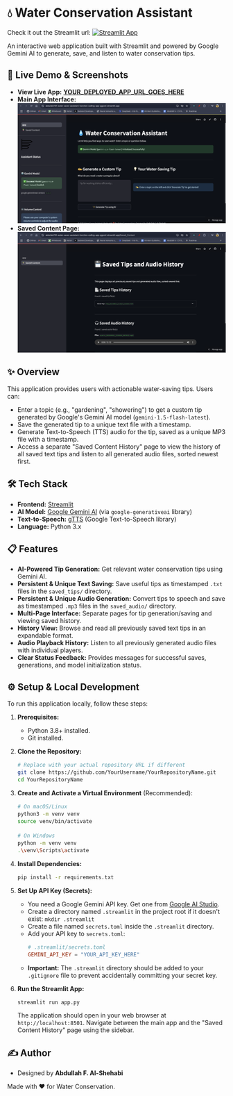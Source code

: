 # 💧 Water Conservation Assistant

Check it out the Streamlit url: [![Streamlit App](https://static.streamlit.io/badges/streamlit_badge_black_white.svg)](https://abdullah75f-water-saver-assistant-function-calling-app-pgozzl.streamlit.app/)

An interactive web application built with Streamlit and powered by Google Gemini AI to generate, save, and listen to water conservation tips.

## 🚀 Live Demo & Screenshots

- **View Live App:** [**YOUR_DEPLOYED_APP_URL_GOES_HERE**](https://abdullah75f-water-saver-assistant-function-calling-app-pgozzl.streamlit.app/)
- **Main App Interface:**
  ![Main App UI](image1.png)
- **Saved Content Page:**
  ![Saved Content UI](image2.png)

## ✨ Overview

This application provides users with actionable water-saving tips. Users can:

- Enter a topic (e.g., "gardening", "showering") to get a custom tip generated by Google's Gemini AI model (`gemini-1.5-flash-latest`).
- Save the generated tip to a unique text file with a timestamp.
- Generate Text-to-Speech (TTS) audio for the tip, saved as a unique MP3 file with a timestamp.
- Access a separate "Saved Content History" page to view the history of all saved text tips and listen to all generated audio files, sorted newest first.

## 🛠️ Tech Stack

- **Frontend:** [Streamlit](https://streamlit.io/)
- **AI Model:** [Google Gemini AI](https://ai.google.dev/) (via `google-generativeai` library)
- **Text-to-Speech:** [gTTS](https://gtts.readthedocs.io/en/latest/) (Google Text-to-Speech library)
- **Language:** Python 3.x

## 📋 Features

- **AI-Powered Tip Generation:** Get relevant water conservation tips using Gemini AI.
- **Persistent & Unique Text Saving:** Save useful tips as timestamped `.txt` files in the `saved_tips/` directory.
- **Persistent & Unique Audio Generation:** Convert tips to speech and save as timestamped `.mp3` files in the `saved_audio/` directory.
- **Multi-Page Interface:** Separate pages for tip generation/saving and viewing saved history.
- **History View:** Browse and read all previously saved text tips in an expandable format.
- **Audio Playback History:** Listen to all previously generated audio files with individual players.
- **Clear Status Feedback:** Provides messages for successful saves, generations, and model initialization status.

## ⚙️ Setup & Local Development

To run this application locally, follow these steps:

1.  **Prerequisites:**

    - Python 3.8+ installed.
    - Git installed.

2.  **Clone the Repository:**

    ```bash
    # Replace with your actual repository URL if different
    git clone https://github.com/YourUsername/YourRepositoryName.git
    cd YourRepositoryName
    ```

3.  **Create and Activate a Virtual Environment** (Recommended):

    ```bash
    # On macOS/Linux
    python3 -m venv venv
    source venv/bin/activate

    # On Windows
    python -m venv venv
    .\venv\Scripts\activate
    ```

4.  **Install Dependencies:**

    ```bash
    pip install -r requirements.txt
    ```

5.  **Set Up API Key (Secrets):**

    - You need a Google Gemini API key. Get one from [Google AI Studio](https://aistudio.google.com/app/apikey).
    - Create a directory named `.streamlit` in the project root if it doesn't exist: `mkdir .streamlit`
    - Create a file named `secrets.toml` inside the `.streamlit` directory.
    - Add your API key to `secrets.toml`:
      ```toml
      # .streamlit/secrets.toml
      GEMINI_API_KEY = "YOUR_API_KEY_HERE"
      ```
    - **Important:** The `.streamlit` directory should be added to your `.gitignore` file to prevent accidentally committing your secret key.

6.  **Run the Streamlit App:**
    ```bash
    streamlit run app.py
    ```
    The application should open in your web browser at `http://localhost:8501`. Navigate between the main app and the "Saved Content History" page using the sidebar.

## ✍️ Author

- Designed by **Abdullah F. Al-Shehabi**

Made with ❤️ for Water Conservation.

